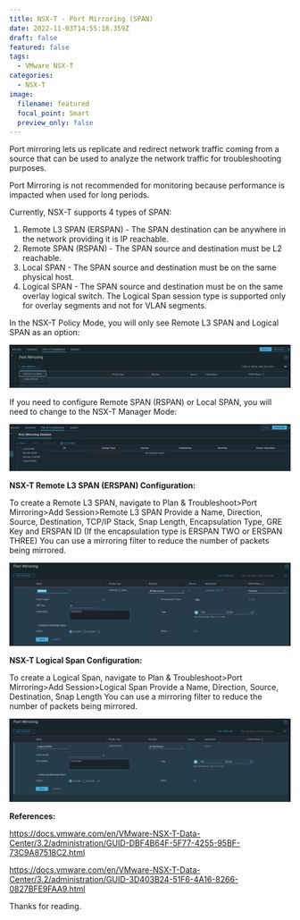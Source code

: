 ```yaml
---
title: NSX-T - Port Mirroring (SPAN)
date: 2022-11-03T14:55:18.359Z
draft: false
featured: false
tags:
  - VMware NSX-T
categories:
  - NSX-T
image:
  filename: featured
  focal_point: Smart
  preview_only: false
---
```

Port mirroring lets us replicate and redirect network traffic coming from a source that can be used to analyze the network traffic for troubleshooting purposes.

Port Mirroring is not recommended for monitoring because performance is impacted when used for long periods.



Currently, NSX-T supports 4 types of SPAN:

1. Remote L3 SPAN (ERSPAN) - The SPAN destination can be anywhere in the network providing it is IP reachable.
2. Remote SPAN (RSPAN) - The SPAN source and destination must be L2 reachable.
3. Local SPAN - The SPAN source and destination must be on the same physical host.
4. Logical SPAN - The SPAN source and destination must be on the same overlay logical switch. The Logical Span session type is supported only for overlay segments and not for VLAN segments.

In the NSX-T Policy Mode, you will only see Remote L3 SPAN and Logical SPAN as an option:

![](nsx-t-port-mirroring-policy-mode.png)

If you need to configure Remote SPAN (RSPAN) or Local SPAN, you will need to change to the NSX-T Manager Mode:

![](nsx-t-port-mirroring-manager-mode.png)



**NSX-T Remote L3 SPAN (ERSPAN) Configuration:**

To create a Remote L3 SPAN, navigate to Plan & Troubleshoot>Port Mirroring>Add Session>Remote L3 SPAN
Provide a Name, Direction, Source, Destination, TCP/IP Stack, Snap Length, Encapsulation Type, GRE Key and ERSPAN ID (If the encapsulation type is ERSPAN TWO or ERSPAN THREE)
You can use a mirroring filter to reduce the number of packets being mirrored.

![](nsx-t-port-mirroring-erspan.png)



**NSX-T Logical Span Configuration:**

To create a Logical Span, navigate to Plan & Troubleshoot>Port Mirroring>Add Session>Logical Span
Provide a Name, Direction, Source, Destination, Snap Length
You can use a mirroring filter to reduce the number of packets being mirrored.

![](nsx-t-port-mirroring-logical-span.png)



**References:**

<https://docs.vmware.com/en/VMware-NSX-T-Data-Center/3.2/administration/GUID-DBF4B64F-5F77-4255-95BF-73C9A87518C2.html>

<https://docs.vmware.com/en/VMware-NSX-T-Data-Center/3.2/administration/GUID-3D403B24-51F6-4A16-8266-0827BFE9FAA9.html>

Thanks for reading.